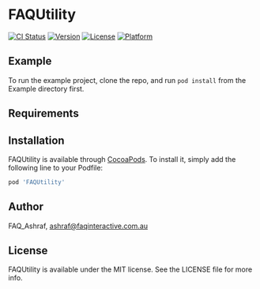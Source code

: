 # FAQUtility

[![CI Status](http://img.shields.io/travis/FAQ_Ashraf/FAQUtility.svg?style=flat)](https://travis-ci.org/FAQ_Ashraf/FAQUtility)
[![Version](https://img.shields.io/cocoapods/v/FAQUtility.svg?style=flat)](http://cocoapods.org/pods/FAQUtility)
[![License](https://img.shields.io/cocoapods/l/FAQUtility.svg?style=flat)](http://cocoapods.org/pods/FAQUtility)
[![Platform](https://img.shields.io/cocoapods/p/FAQUtility.svg?style=flat)](http://cocoapods.org/pods/FAQUtility)

## Example

To run the example project, clone the repo, and run `pod install` from the Example directory first.

## Requirements

## Installation

FAQUtility is available through [CocoaPods](http://cocoapods.org). To install
it, simply add the following line to your Podfile:

```ruby
pod 'FAQUtility'
```

## Author

FAQ_Ashraf, ashraf@faqinteractive.com.au

## License

FAQUtility is available under the MIT license. See the LICENSE file for more info.

